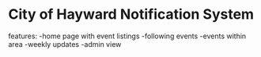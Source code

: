 # City of Hayward Notification System

features:
-home page with event listings
-following events
-events within area
-weekly updates
-admin view
